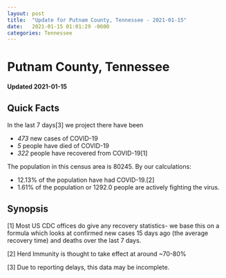 ```yaml
---
layout: post
title:  "Update for Putnam County, Tennessee - 2021-01-15"
date:   2021-01-15 01:01:29 -0600
categories: Tennessee
---
```


# Putnam County, Tennessee
#### Updated 2021-01-15

## Quick Facts

In the last 7 days[3] we project there have been
- *473* new cases of COVID-19
- *5* people have died of COVID-19
- *322* people have recovered from COVID-19[1]

The population in this census area is 80245. By our calculations:
- 12.13% of the population have had COVID-19.[2]
- 1.61% of the population or 1292.0 people are actively fighting the virus.

## Synopsis




[1] Most US CDC offices do give any recovery statistics- we base this on a formula which looks at confirmed new cases
15 days ago (the average recovery time) and deaths over the last 7 days.

[2] Herd Immunity is thought to take effect at around ~70-80%

[3] Due to reporting delays, this data may be incomplete.
 
    